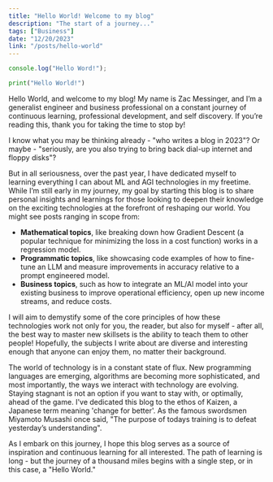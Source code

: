 ```yaml
---
title: "Hello World! Welcome to my blog"
description: "The start of a journey..."
tags: ["Business"]
date: "12/20/2023"
link: "/posts/hello-world"
---
```


```javascript
console.log("Hello Word!");
```

```python
print("Hello World!")
```

Hello World, and welcome to my blog! My name is Zac Messinger, and I’m a generalist engineer and business professional on a constant journey of continuous learning, professional development, and self discovery. If you’re reading this, thank you for taking the time to stop by!

I know what you may be thinking already - "who writes a blog in 2023"? Or maybe - "seriously, are you also trying to bring back dial-up internet and floppy disks"?

But in all seriousness, over the past year, I have dedicated myself to learning everything I can about ML and AGI technologies in my freetime. While I’m still early in my journey, my goal by starting this blog is to share personal insights and learnings for those looking to deepen their knowledge on the exciting technologies at the forefront of reshaping our world. You might see posts ranging in scope from:

-   **Mathematical topics**, like breaking down how Gradient Descent (a popular technique for minimizing the loss in a cost function) works in a regression model.
-   **Programmatic topics**, like showcasing code examples of how to fine-tune an LLM and measure improvements in accuracy relative to a prompt engineered model.
-   **Business topics**, such as how to integrate an ML/AI model into your existing business to improve operational efficiency, open up new income streams, and reduce costs.

I will aim to demystify some of the core principles of how these technologies work not only for you, the reader, but also for myself - after all, the best way to master new skillsets is the ability to teach them to other people! Hopefully, the subjects I write about are diverse and interesting enough that anyone can enjoy them, no matter their background.

The world of technology is in a constant state of flux. New programming languages are emerging, algorithms are becoming more sophisticated, and most importantly, the ways we interact with technology are evolving. Staying stagnant is not an option if you want to stay with, or optimally, ahead of the game. I've dedicated this blog to the ethos of Kaizen, a Japanese term meaning 'change for better'. As the famous swordsmen Miyamoto Musashi once said, "The purpose of todays training is to defeat yesterday’s understanding".

As I embark on this journey, I hope this blog serves as a source of inspiration and continuous learning for all interested. The path of learning is long - but the journey of a thousand miles begins with a single step, or in this case, a "Hello World."
